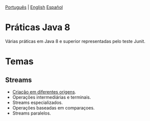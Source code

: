 
<p align="left">
  <a href="#">Português</a> |
   <a href="https://github.com/lucas-gio/pruebasJava8/tree/main/lang/en/README.md">English</a> 
  <a href="https://github.com/lucas-gio/pruebasJava8/">Español</a> 
</p>

# Práticas Java 8
Várias práticas em Java 8 e superior representadas pelo teste Junit.

# Temas
## Streams
* [Criação em diferentes origens](../main/src/test/java/practica/StreamCreationTest.java).
* Operações intermediárias e terminais.
* Streams especializados.
* Operações baseadas em comparaçoes.
* Streams paralelos.
